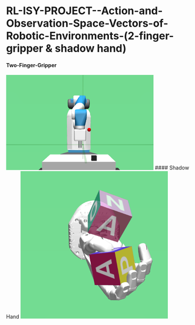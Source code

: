 # RL-ISY-PROJECT--Action-and-Observation-Space-Vectors-of-Robotic-Environments-(2-finger-gripper & shadow hand)

#### Two-Finger-Gripper
<img src="pic_00000.png" width="400">
#### Shadow Hand
<img src="pic_00006.png" width="400">
